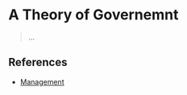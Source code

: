 # A Theory of Governemnt

> ...

## References

- [Management](https://righteous-guardian-68f.notion.site/Management-267c0f5171ec80188029f61e9154ccc1?source=copy_link)
